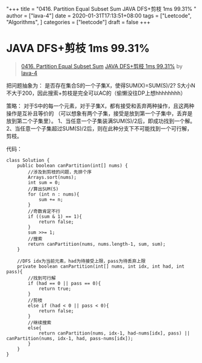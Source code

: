 "+++
title = "0416. Partition Equal Subset Sum JAVA DFS+剪枝 1ms 99.31% "
author = ["lava-4"]
date = 2020-01-31T17:13:51+08:00
tags = ["Leetcode", "Algorithms", ]
categories = ["leetcode"]
draft = false
+++

# JAVA DFS+剪枝 1ms 99.31%

> [0416. Partition Equal Subset Sum](https://leetcode-cn.com/problems/partition-equal-subset-sum/)
> [JAVA DFS+剪枝 1ms 99.31%](https://leetcode-cn.com/problems/partition-equal-subset-sum/solution/java-dfsjian-zhi-1ms-9931-by-lava-4/) by [lava-4](https://leetcode-cn.com/u/lava-4/)

把问题抽象为：
是否存在集合S的一个子集X，使得SUM(X)=SUM(S)/2?
S大小N不大于200，因此搜索+剪枝是完全可以AC的（偷懒没往DP上想hhhhhhhh）

策略：
对于S中的每一个元素，对于子集X，都有接受和丢弃两种操作，且这两种操作是互补且等价的
（可以想象有两个子集，接受是放到第一个子集中，丢弃是放到第二个子集里）。
1、当任意一个子集装满SUM(S)/2后，即成功找到一个解。
2、当任意一个子集超过SUM(S)/2后，则在此种分支下不可能找到一个可行解，剪枝。

代码：
```
class Solution {
    public boolean canPartition(int[] nums) {
        //涉及到剪枝的问题，先排个序
        Arrays.sort(nums);
        int sum = 0;
        //算出SUM(S)
        for (int n : nums){
            sum += n;
        }
        //奇数肯定不行
        if ((sum & 1) == 1){
            return false;
        }
        sum >>= 1;
        //搜索
        return canPartition(nums, nums.length-1, sum, sum);
    }

    //DFS idx为当前元素，had为待接受上限，pass为待丢弃上限
    private boolean canPartition(int[] nums, int idx, int had, int pass){
        //找到可行解
        if (had == 0 || pass == 0){
            return true;
        }
        //剪枝
        else if (had < 0 || pass < 0){
            return false;
        }
        //继续搜索
        else{
            return canPartition(nums, idx-1, had-nums[idx], pass) || canPartition(nums, idx-1, had, pass-nums[idx]);
        }
    }
}
```
